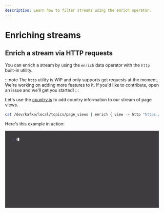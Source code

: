 ```yaml
---
description: Learn how to filter streams using the enrich operator.
---
```


# Enriching streams

## Enrich a stream via HTTP requests

You can enrich a stream by using the `enrich` data operator with the `http` built-in utility.

:::note
The `http` utility is WIP and only supports get requests at the moment. We're working on adding more features to it. If you'd like to contribute, open an issue and we'll get you started!
:::

Let's use the [country.is](https://country.is) to add country information to our stream of page views.

```bash
cat /dev/kafka/local/topics/page_views | enrich { view -> http "https://api/country.is/#{$view.ip_address}" }
```

Here's this example in action:

![enrich](../../../assets/vhs/enrich.gif)
